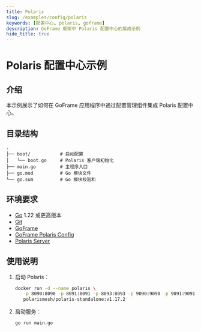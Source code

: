 ```yaml
---
title: Polaris
slug: /examples/config/polaris
keywords: [配置中心, polaris, goframe]
description: GoFrame 框架中 Polaris 配置中心的集成示例
hide_title: true
---
```


# Polaris 配置中心示例

## 介绍

本示例展示了如何在 GoFrame 应用程序中通过配置管理组件集成 Polaris 配置中心。

## 目录结构

```
.
├── boot/           # 启动配置
│   └── boot.go     # Polaris 客户端初始化
├── main.go         # 主程序入口
├── go.mod          # Go 模块文件
└── go.sum          # Go 模块校验和
```

## 环境要求

- [Go](https://golang.org/dl/) 1.22 或更高版本
- [Git](https://git-scm.com/downloads)
- [GoFrame](https://goframe.org)
- [GoFrame Polaris Config](https://github.com/gogf/gf/tree/master/contrib/config/polaris)
- [Polaris Server](https://polarismesh.cn/)

## 使用说明

1. 启动 Polaris：
   ```bash
   docker run -d --name polaris \
      -p 8090:8090 -p 8091:8091 -p 8093:8093 -p 9090:9090 -p 9091:9091 \
      polarismesh/polaris-standalone:v1.17.2
   ```

2. 启动服务：
   ```bash
   go run main.go
   ```
